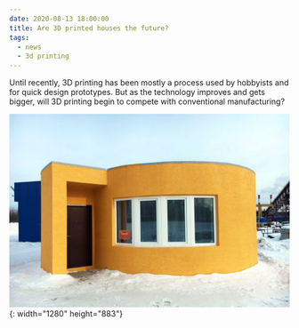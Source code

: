 ```yaml
---
date: 2020-08-13 18:00:00
title: Are 3D printed houses the future?
tags:
  - news
  - 3d printing
---
```


Until recently, 3D printing has been mostly a process used by hobbyists and for quick design prototypes. But as the technology improves and gets bigger, will 3D printing begin to compete with conventional manufacturing?

![](/uploads/apiscor-3d-printed-house.jpg){: width="1280" height="883"}

&nbsp;